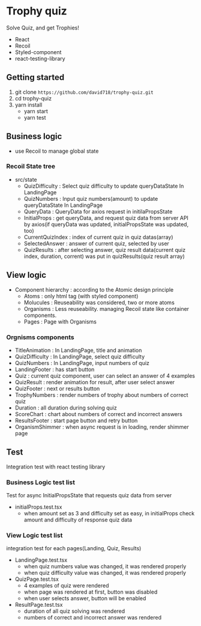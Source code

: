 # Trophy quiz

Solve Quiz, and get Trophies!

- React
- Recoil
- Styled-component
- react-testing-library

## Getting started

1. git clone `https://github.com/david718/trophy-quiz.git`
2. cd trophy-quiz
3. yarn install
   - yarn start
   - yarn test

## Business logic

- use Recoil to manage global state

### Recoil State tree

- src/state
  - QuizDifficulty : Select quiz difficulty to update queryDataState In LandingPage
  - QuizNumbers : Input quiz numbers(amount) to update queryDataState In LandingPage
  - QueryData : QueryData for axios request in initilaPropsState
  - InitialProps : get queryData, and request quiz data from server API by axios(if queryData was updated, initialPropsState was updated, too)
  - CurrentQuizIndex : index of current quiz in quiz datas(array)
  - SelectedAnswer : answer of current quiz, selected by user
  - QuizResults : after selecting answer, quiz result data(current quiz index, duration, corrent) was put in quizResults(quiz result array)

## View logic

- Component hierarchy : according to the Atomic design principle
  - Atoms : only html tag (with styled component)
  - Molucules : Reuseability was considered, two or more atoms
  - Organisms : Less reuseability. managing Recoil state like container components.
  - Pages : Page with Organisms

### Orgnisms components

- TitleAnimation : In LandingPage, title and animation
- QuizDifficulty : In LandingPage, select quiz difficulty
- QuizNumbers : In LandingPage, input numbers of quiz
- LandingFooter : has start button
- Quiz : current quiz component, user can select an answer of 4 examples
- QuizResult : render animation for result, after user select answer
- QuizFooter : next or results button
- TrophyNumbers : render numbers of trophy about numbers of correct quiz
- Duration : all duration during solving quiz
- ScoreChart : chart about numbers of correct and incorrect answers
- ResultsFooter : start page button and retry button
- OrganismShimmer : when async request is in loading, render shimmer page

## Test

Integration test with react testing library

### Business Logic test list

Test for async InitialPropsState that requests quiz data from server

- initialProps.test.tsx
  - when amount set as 3 and difficulty set as easy, in initialProps check amount and difficulty of response quiz data

### View Logic test list

integration test for each pages(Landing, Quiz, Results)

- LandingPage.test.tsx
  - when quiz numbers value was changed, it was rendered properly
  - when quiz difficulty value was changed, it was rendered properly
- QuizPage.test.tsx
  - 4 examples of quiz were rendered
  - when page was rendered at first, button was disabled
  - when user selects answer, button will be enabled
- ResultPage.test.tsx
  - duration of all quiz solving was rendered
  - numbers of correct and incorrect answer was rendered
